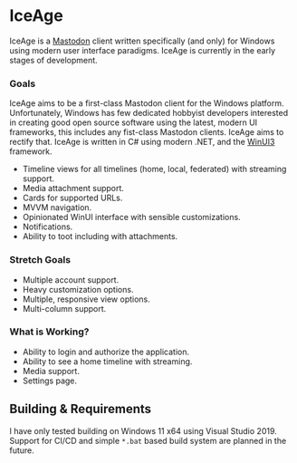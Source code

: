 # IceAge

IceAge is a [Mastodon](https://joinmastodon.org/) client written specifically (and only) for Windows using modern user interface paradigms. IceAge is currently in the early stages of development.

### Goals

IceAge aims to be a first-class Mastodon client for the Windows platform. Unfortunately, Windows has few dedicated hobbyist developers interested in creating good open source software using the latest, modern UI frameworks, this includes any fist-class Mastodon clients. IceAge aims to rectify that. IceAge is written in C\# using modern .NET, and the [WinUI3](https://learn.microsoft.com/en-us/windows/apps/winui/winui3/) framework.

-   Timeline views for all timelines (home, local, federated) with streaming support.
-   Media attachment support.
-   Cards for supported URLs.
-   MVVM navigation.
-   Opinionated WinUI interface with sensible customizations.
-   Notifications.
-   Ability to toot including with attachments.

### Stretch Goals

-   Multiple account support.
-   Heavy customization options.
-   Multiple, responsive view options.
-   Multi-column support.

### What is Working?

-   Ability to login and authorize the application.
-   Ability to see a home timeline with streaming.
-   Media support.
-   Settings page.

## Building & Requirements

I have only tested building on Windows 11 x64 using Visual Studio 2019. Support for CI/CD and simple `*.bat` based build system are planned in the future.
